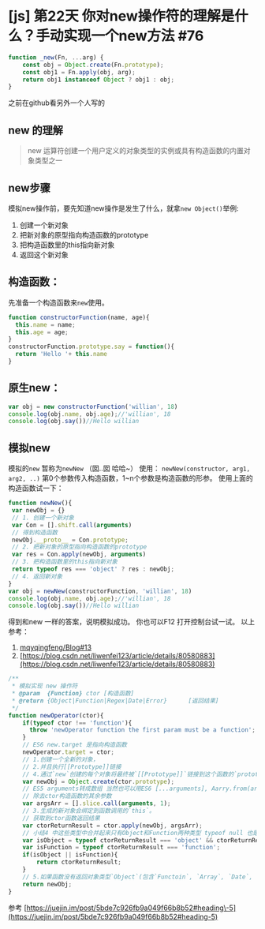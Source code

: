 # [js] 第22天 你对new操作符的理解是什么？手动实现一个new方法 #76

``` javascript
function _new(Fn, ...arg) {
	const obj = Object.create(Fn.prototype);
	const obj1 = Fn.apply(obj, arg);
	return obj1 instanceof Object ? obj1 : obj;
}
```

之前在github看另外一个人写的

## new 的理解

> new 运算符创建一个用户定义的对象类型的实例或具有构造函数的内置对象类型之一

## new步骤

模拟new操作前，要先知道new操作是发生了什么，就拿`new Object()`举例:

1.  创建一个新对象
2.  把新对象的原型指向构造函数的prototype
3.  把构造函数里的this指向新对象
4.  返回这个新对象

## 构造函数：

先准备一个构造函数来`new`使用。

``` javascript
function constructorFunction(name, age){
  this.name = name;
  this.age = age;
}
constructorFunction.prototype.say = function(){
  return 'Hello '+ this.name
}

```

## 原生new：

``` javascript
var obj = new constructorFunction('willian', 18)
console.log(obj.name, obj.age);//'willian', 18
console.log(obj.say())//Hello willian

```

## 模拟new

模拟的`new` 暂称为`newNew` （囡..囡 哈哈~）
使用： `newNew(constructor, arg1, arg2, ..)` 第0个参数传入构造函数，1~n个参数是构造函数的形参。
使用上面的构造函数试一下：

``` javascript
function newNew(){
 var newObj = {}
 // 1. 创建一个新对象
 var Con = [].shift.call(arguments)
 // 得到构造函数
 newObj.__proto__ = Con.prototype;
 // 2. 把新对象的原型指向构造函数的prototype
 var res = Con.apply(newObj, arguments)
 // 3. 把构造函数里的this指向新对象
 return typeof res === 'object' ? res : newObj;
 // 4. 返回新对象
}
var obj = newNew(constructorFunction, 'willian', 18)
console.log(obj.name, obj.age);//'willian', 18
console.log(obj.say())//Hello willian

```

得到和new 一样的答案，说明模拟成功。
你也可以F12 打开控制台试一试。
以上参考：

1.  [mqyqingfeng/Blog#13](https://github.com/mqyqingfeng/Blog/issues/13)
2.  [https://blog.csdn.net/liwenfei123/article/details/80580883](https://blog.csdn.net/liwenfei123/article/details/80580883)


```js
/**
 * 模拟实现 new 操作符
 * @param  {Function} ctor [构造函数]
 * @return {Object|Function|Regex|Date|Error}      [返回结果]
 */
function newOperator(ctor){
    if(typeof ctor !== 'function'){
      throw 'newOperator function the first param must be a function';
    }
    // ES6 new.target 是指向构造函数
    newOperator.target = ctor;
    // 1.创建一个全新的对象，
    // 2.并且执行[[Prototype]]链接
    // 4.通过`new`创建的每个对象将最终被`[[Prototype]]`链接到这个函数的`prototype`对象上。
    var newObj = Object.create(ctor.prototype);
    // ES5 arguments转成数组 当然也可以用ES6 [...arguments], Aarry.from(arguments);
    // 除去ctor构造函数的其余参数
    var argsArr = [].slice.call(arguments, 1);
    // 3.生成的新对象会绑定到函数调用的`this`。
    // 获取到ctor函数返回结果
    var ctorReturnResult = ctor.apply(newObj, argsArr);
    // 小结4 中这些类型中合并起来只有Object和Function两种类型 typeof null 也是'object'所以要不等于null，排除null
    var isObject = typeof ctorReturnResult === 'object' && ctorReturnResult !== null;
    var isFunction = typeof ctorReturnResult === 'function';
    if(isObject || isFunction){
        return ctorReturnResult;
    }
    // 5.如果函数没有返回对象类型`Object`(包含`Functoin`, `Array`, `Date`, `RegExg`, `Error`)，那么`new`表达式中的函数调用会自动返回这个新的对象。
    return newObj;
}
```

参考 [https://juejin.im/post/5bde7c926fb9a049f66b8b52#heading\-5](https://juejin.im/post/5bde7c926fb9a049f66b8b52#heading-5)
